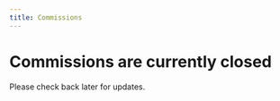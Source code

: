 ```yaml
---
title: Commissions
---
```


# Commissions are currently closed

Please check back later for updates.